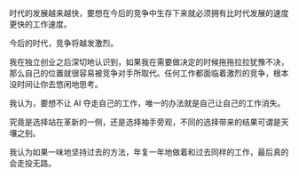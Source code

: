 时代的发展越来越快，要想在今后的竞争中生存下来就必须拥有比时代发展的速度更快的工作速度。

今后的时代，竞争将越发激烈。

我在独立创业之后深切地认识到，如果我在需要做决定的时候拖拖拉拉犹豫不决，那么自己的位置就很容易被竞争对手所取代。任何工作都面临着激烈的竞争，根本没时间让你去悠闲地思考。

我认为，要想不让 AI 夺走自己的工作，唯一的办法就是自己让自己的工作消失。

究竟是选择站在革新的一侧，还是选择袖手旁观，不同的选择带来的结果可谓是天壤之别。

我认为如果一味地坚持过去的方法，年复一年地做着和过去同样的工作，最后真的会走投无路。
